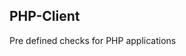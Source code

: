 <html>
<div class="hero">
    <h2>PHP-Client</h2>
    Pre defined checks for PHP applications
</div>
</html>
